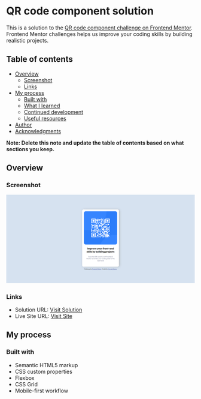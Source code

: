 # QR code component solution

This is a solution to the [QR code component challenge on Frontend Mentor](https://www.frontendmentor.io/challenges/qr-code-component-iux_sIO_H). Frontend Mentor challenges helps us improve your coding skills by building realistic projects. 

## Table of contents

- [Overview](#overview)
  - [Screenshot](#screenshot)
  - [Links](#links)
- [My process](#my-process)
  - [Built with](#built-with)
  - [What I learned](#what-i-learned)
  - [Continued development](#continued-development)
  - [Useful resources](#useful-resources)
- [Author](#author)
- [Acknowledgments](#acknowledgments)

**Note: Delete this note and update the table of contents based on what sections you keep.**

## Overview

### Screenshot

![](./images/Screenshot%202022-09-06%20200404.png)

### Links

- Solution URL: [Visit Solution](https://github.com/Vaswata/Project-1-QR-Code)
- Live Site URL: [Visit Site](https://vaswata-project-1-qr-code-7d65b2.netlify.app/)

## My process

### Built with

- Semantic HTML5 markup
- CSS custom properties
- Flexbox
- CSS Grid
- Mobile-first workflow
